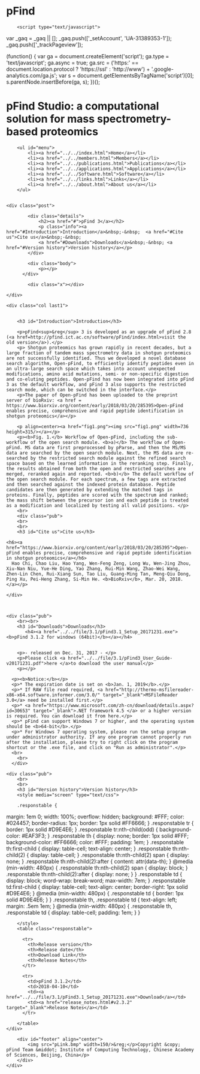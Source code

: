 # pFind
<!DOCTYPE html PUBLIC "-//W3C//DTD XHTML 1.0 Strict//EN" "http://www.w3.org/TR/xhtml1/DTD/xhtml1-strict.dtd">
<html xmlns="http://www.w3.org/1999/xhtml">
<head>
	<meta http-equiv="content-type" content="text/html;charset=utf-8" />
	<link rel="stylesheet" href="../../css/page.css" type="text/css" />
	<link rel="shortcut icon" href="http://pfind.ict.ac.cn/people/jmmeng/images/favicon.png" type="image/x-icon">
	<title>pFind 3</title>
	
		<script type="text/javascript">
  var _gaq = _gaq || [];
  _gaq.push(['_setAccount', 'UA-31389353-1']);
  _gaq.push(['_trackPageview']);

  (function() {
    var ga = document.createElement('script'); ga.type = 'text/javascript'; ga.async = true;
    ga.src = ('https:' == document.location.protocol ? 'https://ssl' : 'http://www') + '.google-analytics.com/ga.js';
    var s = document.getElementsByTagName('script')[0]; s.parentNode.insertBefore(ga, s);
  })();

  </script>
	
	
	
</head>
<body>
	<div id="content">
		<h1>pFind Studio: a computational solution for mass spectrometry-based proteomics</h1>
		
		<ul id="menu">
			<li><a href="../../index.html">Home</a></li>
			<li><a href="../../members.html">Members</a></li>
			<li><a href="../../publications.html">Publications</a></li>
			<li><a href="../../applications.html">Applications</a></li>
			<li><a href="../../Software.html">Software</a></li>
			<li><a href="../../links.html">Links</a></li>
			<li><a href="../../about.html">About us</a></li>
		</ul>
	
	
	<div class="post">
	
			<div class="details">
				<h2><a href="#">pFind 3</a></h2>
				<p class="info"><a href="#Introduction">Introduction</a>&nbsp;-&nbsp;  <a href="#Cite us">Cite us</a>&nbsp;-&nbsp;  
				<a href="#Downloads">Downloads</a>&nbsp;-&nbsp; <a href="#Version history">Version history</a></p>
			</div>
			
			<div class="body">
				<p></p>
		  </div>
			
			<div class="x"></div>
			
	</div>
		
	<div class="col last1">
				
			
		<h3 id="Introduction">Introduction</h3>
		
		<p>pFind<sup>&reg</sup> 3 is developed as an upgrade of pFind 2.8 (<a href=http://pfind.ict.ac.cn/software/pFind/index.html>visit the old version</a>).</p>
		<p> Shotgun proteomics has grown rapidly in recent decades, but a large fraction of tandem mass spectrometry data in shotgun proteomics are not successfully identified. Thus we developed a novel database search algorithm, Open-pFind, to efficiently identify peptides even in an ultra-large search space which takes into account unexpected modifications, amino acid mutations, semi- or non-specific digestion and co-eluting peptides. Open-pFind has now been integrated into pFind 3 as the default workflow, and pFind 3 also supports the restricted search mode, which can be switched in the interface.</p>
		<p>The paper of Open-pFind has been uploaded to the preprint server of bioRxiv: <a href = https://www.biorxiv.org/content/early/2018/03/20/285395>Open-pFind enables precise, comprehensive and rapid peptide identification in shotgun proteomics</a></p>

		<p align=center><a href="fig1.png"><img src="fig1.png" width=736 height=315/></a></p>
		<p><b>Fig. 1.</b> Workflow of Open-pFind, including the sub-workflow of the open search module. <b>a)</b> The workflow of Open-pFind. MS data are first preprocessed by pParse, and then the MS/MS data are searched by the open search module. Next, the MS data are re-searched by the restricted search module against the refined search space based on the learned information in the reranking step. Finally, the results obtained from both the open and restricted searches are merged, reranked again and reported. <b>b)</b> The default workflow of the open search module. For each spectrum, a few tags are extracted and then searched against the indexed protein database. Peptide candidates are then generated by extending the matched tags in proteins. Finally, peptides are scored with the spectrum and ranked; the mass shift between the precursor ion and each peptide is treated as a modification and localized by testing all valid positions. </p>
		<br>
		<div class="pub">
		<br>
		<br>
		<h3 id="Cite us">Cite us</h3>
		
	<h6><a href="https://www.biorxiv.org/content/early/2018/03/20/285395">Open-pFind enables precise, comprehensive and rapid peptide identification in shotgun proteomics</a></h6>
	  Hao Chi, Chao Liu, Hao Yang, Wen-Feng Zeng, Long Wu, Wen-Jing Zhou, Xiu-Nan Niu, Yue-He Ding, Yao Zhang, Rui-Min Wang, Zhao-Wei Wang, Zhen-Lin Chen, Rui-Xiang Sun, Tao Liu, Guang-Ming Tan, Meng-Qiu Dong, Ping Xu, Pei-Heng Zhang, Si-Min He. <b>BioRxiv</b>, Mar. 20, 2018. </a></p>

	</div>	
	

		
	<div class="pub">
		<br><br>
		<h3 id="Downloads">Downloads</h3>
		   <h4><a href="../../file/3.1/pFind3.1_Setup_20171231.exe"><b>pFind 3.1.2 for windows (64bit)</b></a></h4>

		
		<p>- released on Dec. 31, 2017 - </p>
		<p>Please click <a href="../../file/3.1/pFind3_User_Guide-v20171231.pdf">here </a>to download the user manual</p>
		<p></p>
		
	  <p><b>Notice:</b></p>
	  <p>* The expiration date is set on <b>Jan. 1, 2019</b>.</p>
	  <p>* If RAW file read required, <a href="http://thermo-msfilereader-x86-x64.software.informer.com/3.0/" target="_blank">MSFileReader 3.0</a> need be installed first.</p>
	  <p>* <a href="https://www.microsoft.com/zh-cn/download/details.aspx?id=30653" target="_blank">.NET framework 4.5 </a> or a higher version is required. You can download it from here.</p>
	  <p>* pFind can support Windows 7 or higher, and the operating system should be <b>64-bit</b>.</p>
	  <p>* For Windows 7 operating system, please run the setup program under administrator authority. If any one program cannot properly run after the installation, please try to right click on the program shortcut or the .exe file, and click on "Run as administrator".</p>
	  <br>
		<br>
	  </div>

	<div class="pub">
		<br>
		<br>
		<h3 id="Version history">Version history</h3>
		<style media="screen" type="text/css">

		.responstable {
  margin: 1em 0;
  width: 100%;
  overflow: hidden;
  background: #FFF;
  color: #024457; 
  border-radius: 1px;
  border: 1px solid #FF6666;
}
.responstable tr {
  border: 1px solid #D9E4E6;
}
.responstable tr:nth-child(odd) {
  background-color: #EAF3F3;
}
.responstable th {
  display: none;
  border: 1px solid #FFF;
  background-color: #FF6666;
  color: #FFF;
  padding: 1em;
}
.responstable th:first-child {
  display: table-cell;
  text-align: center;
}
.responstable th:nth-child(2) {
  display: table-cell;
}
.responstable th:nth-child(2) span {
  display: none;
}
.responstable th:nth-child(2):after {
  content: attr(data-th);
}
@media (min-width: 480px) {
  .responstable th:nth-child(2) span {
    display: block;
  }
  .responstable th:nth-child(2):after {
    display: none;
  }
}
.responstable td {
  display: block;
  word-wrap: break-word;
  max-width: 7em;
}
.responstable td:first-child {
  display: table-cell;
  text-align: center;
  border-right: 1px solid #D9E4E6;
}
@media (min-width: 480px) {
  .responstable td {
    border: 1px solid #D9E4E6;
  }
}
.responstable th, .responstable td {
  text-align: left;
  margin: .5em 1em;
}
@media (min-width: 480px) {
  .responstable th, .responstable td {
    display: table-cell;
    padding: 1em;
  }
}

		</style>
		<table class="responstable">
  
		  <tr>
			<th>Release version</th>
			<th>Release date</th>
			<th>Download Link</th>
			<th>Release Notes</th>
		  </tr>
		  
		  <tr>
			<td>pFind 3.1.2</td>
			<td>2018-04-10</td>
			<td><a href="../../file/3.1/pFind3.1_Setup_20171231.exe">Download</a></td>
			<td><a href="release_notes.html#v2.3.2" target="_blank">Release Notes</a></td>
		  </tr>
		  
		</table>
	</div>
		
		<div id="footer" align="center">
			<img src="pLink.bmp" width=150/>&reg;</p>Copyright &copy; pFind Team &middot; Institute of Computing Technology, Chinese Academy of Sciences, Beijing, China</p>
		</div>	
	</div>
</body>
</html>
